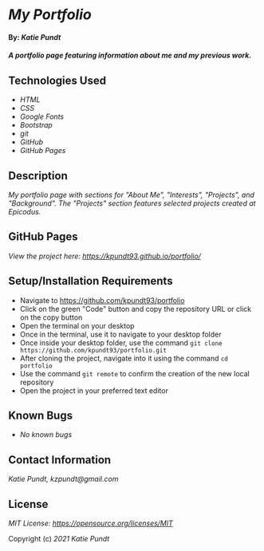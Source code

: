 # _My Portfolio_

#### By: _**Katie Pundt**_

#### _A portfolio page featuring information about me and my previous work._

## Technologies Used

* _HTML_
* _CSS_
* _Google Fonts_
* _Bootstrap_
* _git_
* _GitHub_
* _GitHub Pages_

## Description

_My portfolio page with sections for "About Me", "Interests", "Projects", and "Background". The "Projects" section features selected projects created at Epicodus._

## GitHub Pages
_View the project here: https://kpundt93.github.io/portfolio/_

## Setup/Installation Requirements
* Navigate to https://github.com/kpundt93/portfolio
* Click on the green "Code" button and copy the repository URL or click on the copy button
* Open the terminal on your desktop
* Once in the terminal, use it to navigate to your desktop folder
* Once inside your desktop folder, use the command `git clone https://github.com/kpundt93/portfolio.git`
* After cloning the project, navigate into it using the command `cd portfolio`
* Use the command `git remote` to confirm the creation of the new local repository
* Open the project in your preferred text editor

## Known Bugs
* _No known bugs_

## Contact Information
_Katie Pundt, kzpundt@gmail.com_

## License
_MIT License: https://opensource.org/licenses/MIT_

Copyright (c) _2021_ _Katie Pundt_
